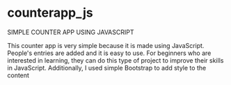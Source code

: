# counterapp_js

SIMPLE COUNTER APP USING JAVASCRIPT



This counter app is very simple because it is made using JavaScript. People's entries are added and it is easy to use. For beginners who are 
interested in learning, they can do this type of project to improve their skills in JavaScript. Additionally, I used simple Bootstrap to add 
style to the content

